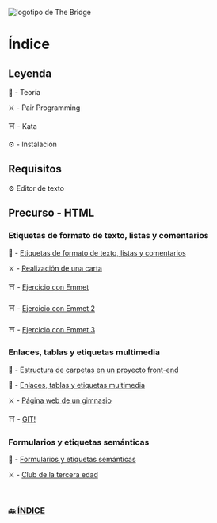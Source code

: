 ![logotipo de The Bridge](https://user-images.githubusercontent.com/27650532/77754601-e8365180-702b-11ea-8bed-5bc14a43f869.png "logotipo de The Bridge")

# Índice

## Leyenda

:scroll: - Teoría

:crossed_swords: - Pair Programming

:shinto_shrine: - Kata

:gear: - Instalación

## Requisitos

:gear: Editor de texto

## Precurso - HTML

###  Etiquetas de formato de texto, listas y comentarios

:scroll: - [Etiquetas de formato de texto, listas y comentarios](texto.md)

:crossed_swords: - [Realización de una carta](https://github.com/TheBridge-FullStackDeveloper/html-pp-cartas)

:shinto_shrine: - [Ejercicio con Emmet](https://github.com/TheBridge-FullStackDeveloper/html-kata-emmet1)

:shinto_shrine: - [Ejercicio con Emmet 2](https://github.com/TheBridge-FullStackDeveloper/html-kata-emmet2)

:shinto_shrine: - [Ejercicio con Emmet 3](https://github.com/TheBridge-FullStackDeveloper/html-kata-emmet3)



### Enlaces, tablas y etiquetas multimedia

:scroll: - [Estructura de carpetas en un proyecto front-end](estructura_de_carpetas.md)

:scroll: - [Enlaces, tablas y etiquetas multimedia](referencias_tablas_multimedia.md)


:crossed_swords: -  [Página web de un gimnasio](https://github.com/TheBridge-FullStackDeveloper/html-pp-gimnasio)

:shinto_shrine: - [GIT!](https://github.com/TheBridge-FullStackDeveloper/html-kata-github-template)




### Formularios y etiquetas semánticas

:scroll: - [Formularios y etiquetas semánticas](formularios.md)

:crossed_swords: - [Club de la tercera edad](https://github.com/TheBridge-FullStackDeveloper/html-pp-formularios)

<br>

### 🔙 [ÍNDICE](../../readme.md)

